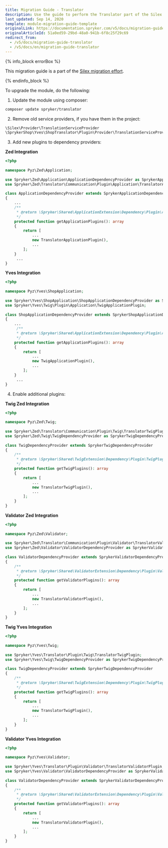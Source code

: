 ```yaml
---
title: Migration Guide - Translator
description: Use the guide to perform the Translator part of the Silex Migration Effort.
last_updated: Sep 14, 2020
template: module-migration-guide-template
originalLink: https://documentation.spryker.com/v5/docs/migration-guide-translator
originalArticleId: 51a0ed59-29bd-48a0-941b-6f8c25f29c69
redirect_from:
  - /v5/docs/migration-guide-translator
  - /v5/docs/en/migration-guide-translator
---
```


{% info_block errorBox %}

This migration guide is a part of the [Silex migration effort](/docs/scos/dev/migration-concepts/silex-replacement/silex-replacement.html).

{% endinfo_block %}

To upgrade the module, do the following:

1. Update the module using composer:

```bash
composer update spryker/translator
```
2. Remove old service providers, if you have them in the project:

```php
\Silex\Provider\TranslationServiceProvider
\SprykerShop\Yves\ShopTranslator\Plugin\Provider\TranslationServiceProvider
```
3. Add new plugins to dependency providers:

**Zed Integration**

```php
<?php
 
namespace Pyz\Zed\Application;
 
use Spryker\Zed\Application\ApplicationDependencyProvider as SprykerApplicationDependencyProvider;
use Spryker\Zed\Translator\Communication\Plugin\Application\TranslatorApplicationPlugin;
 
class ApplicationDependencyProvider extends SprykerApplicationDependencyProvider
{
    ...
    /**
     * @return \Spryker\Shared\ApplicationExtension\Dependency\Plugin\ApplicationPluginInterface[]
     */
    protected function getApplicationPlugins(): array
    {
        return [
            ...
            new TranslatorApplicationPlugin(),
            ...
        ];
    }
     ...
}
```

**Yves Integration**

```php
<?php
 
namespace Pyz\Yves\ShopApplication;
 
use Spryker\Yves\ShopApplication\ShopApplicationDependencyProvider as SprykerShopApplicationDependencyProvider;
use Spryker\Yves\Twig\Plugin\Application\TwigApplicationPlugin;
 
class ShopApplicationDependencyProvider extends SprykerShopApplicationDependencyProvider
{
    ...
     /**
     * @return \Spryker\Shared\ApplicationExtension\Dependency\Plugin\ApplicationPluginInterface[]
     */
    protected function getApplicationPlugins(): array
    {
        return [
            ...
            new TwigApplicationPlugin(),
            ...
        ];
    }
     ...
}
```

4. Enable additional plugins:

**Twig Zed Integration**

```php
<?php
 
namespace Pyz\Zed\Twig;
 
use Spryker\Zed\Translator\Communication\Plugin\Twig\TranslatorTwigPlugin;
use Spryker\Zed\Twig\TwigDependencyProvider as SprykerTwigDependencyProvider;
 
class TwigDependencyProvider extends SprykerTwigDependencyProvider
{
    /**
     * @return \Spryker\Shared\TwigExtension\Dependency\Plugin\TwigPluginInterface[]
     */
    protected function getTwigPlugins(): array
    {
        return [
            ...
            new TranslatorTwigPlugin(),
            ...
        ];
    }
}
```

**Validator Zed Integration**

```php
<?php
 
namespace Pyz\Zed\Validator;
 
use Spryker\Zed\Translator\Communication\Plugin\Validator\TranslatorValidatorPlugin;
use Spryker\Zed\Validator\ValidatorDependencyProvider as SprykerValidatorDependencyProvider;
 
class ValidatorDependencyProvider extends SprykerValidatorDependencyProvider
{
    /**
     * @return \Spryker\Shared\ValidatorExtension\Dependency\Plugin\ValidatorPluginInterface[]
     */
    protected function getValidatorPlugins(): array
    {
        return [
            ...
            new TranslatorValidatorPlugin(),
            ...
        ];
    }
}
```

**Twig Yves Integration**

```php
<?php
 
namespace Pyz\Yves\Twig;
 
use Spryker\Yves\Translator\Plugin\Twig\TranslatorTwigPlugin;
use Spryker\Yves\Twig\TwigDependencyProvider as SprykerTwigDependencyProvider;
 
class TwigDependencyProvider extends SprykerTwigDependencyProvider
{
    /**
     * @return \Spryker\Shared\TwigExtension\Dependency\Plugin\TwigPluginInterface[]
     */
    protected function getTwigPlugins(): array
    {
        return [
            ...
            new TranslatorTwigPlugin(),
            ...
        ];
    }
}
```

**Validator Yves Integration**

```php
<?php
 
namespace Pyz\Yves\Validator;
 
use Spryker\Yves\Translator\Plugin\Validator\TranslatorValidatorPlugin;
use Spryker\Yves\Validator\ValidatorDependencyProvider as SprykerValidatorDependencyProvider;
 
class ValidatorDependencyProvider extends SprykerValidatorDependencyProvider
{
    /**
     * @return \Spryker\Shared\ValidatorExtension\Dependency\Plugin\ValidatorPluginInterface[]
     */
    protected function getValidatorPlugins(): array
    {
        return [
            ...
            new TranslatorValidatorPlugin(),
            ...
        ];
    }
}
```
